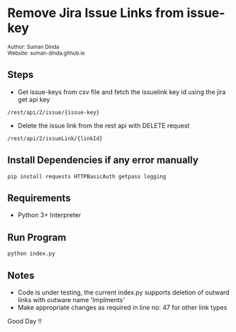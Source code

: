 # Remove Jira Issue Links from issue-key
<small>
Author: Suman Dinda<br>
Website: suman-dinda.github.io
</small>


## Steps

* Get issue-keys from csv file and fetch the issuelink key id using the jira get api key
```
/rest/api/2/issue/{issue-key}
```
* Delete the issue link from the rest api with DELETE request

```
/rest/api/2/issueLink/{linkId}
```

## Install Dependencies if any error manually

```
pip install requests HTTPBasicAuth getpass logging
```

## Requirements
- Python 3+ Interpreter

## Run Program

```
python index.py
```
## Notes

- Code is under testing, the current index.py supports deletion of outward links with outware name 'Implments'
- Make appropriate changes as required in line no: 47 for other link types

Good Day !!